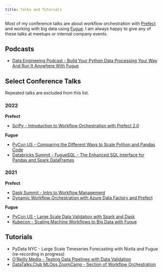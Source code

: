 ```yaml
---
title: Talks and Tutorials
---
```


Most of my conference talks are about workflow orchestration with [Prefect](https://github.com/PrefectHQ/prefect) and working with big data using [Fugue](https://github.com/fugue-project/fugue/). I am always happy to give any of these talks at meetups or internal company events.

## Podcasts

* [Data Engineeing Podcast - Build Your Python Data Processing Your Way And Run It Anywhere With Fugue](https://www.dataengineeringpodcast.com/fugue-python-data-processing-episode-266/)

## Select Conference Talks

Repeated talks are excluded from this list.

### 2022

**Prefect**

* [SciPy - Introduction to Workflow Orchestration with Prefect 2.0](https://www.youtube.com/watch?v=XL4wgLUp-VA)

**Fugue**

* [PyCon US - Comparing the Different Ways to Scale Python and Pandas Code](https://www.youtube.com/watch?v=b3ae0m_XTys)
* [Databricks Summit - FugueSQL - The Enhanced SQL Interface for Pandas and Spark DataFrames](https://www.youtube.com/watch?v=F9uzZh5dC0M)

### 2021

**Prefect**
* [Dask Summit - Intro to Workflow Management](https://www.youtube.com/watch?v=awXYHAkY2To)
* [Dynamic Workflow Orchestration with Azure Data Factory and Prefect](https://www.youtube.com/watch?v=AjAu5GuRXbw)

**Fugue**
* [PyCon US - Large Scale Data Validation with Spark and Dask](https://www.youtube.com/watch?v=2AdvBgjO_3Q)
* [Kubecon - Scaling Machine Workflows to Big Data with Fugue](https://www.youtube.com/watch?v=fDIRMiwc0aA)

## Tutorials

* PyData NYC - Large Scale Timeseries Forecasting with Nixtla and Fugue (re-recording in progress)
* [O'Reilly Media - Testing Data Pipelines with Data Validation](https://www.oreilly.com/live-events/testing-data-pipelines-with-data-validation/0636920061252/0636920075459/)
* [DataTalks.Club MLOps ZoomCamp - Section of Workflow Orchestration](https://github.com/DataTalksClub/mlops-zoomcamp)
